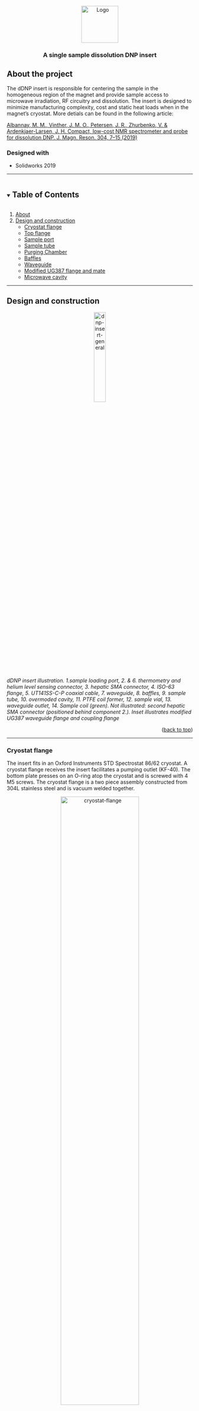 <div id="top"></div>
<!-- PROJECT LOGO -->
<br />
<div align="center">
  <a href="https://github.com/bannay/ddnp-insert">
    <img src="images/logo.png" alt="Logo" width="100" height="100">
  </a>
<br>


<h3 align="center">A single sample dissolution DNP insert</h3>
</div>

<!-- ABOUT THE PROJECT -->
## **About the project**
The dDNP insert is responsible for centering the sample in the homogeneous region of the magnet and provide sample access to microwave irradiation, RF circuitry and dissolution. The insert is designed to minimize manufacturing complexity, cost and static heat loads when in the magnet’s cryostat. More detials can be found in the following article:

[Albannay, M. M., Vinther, J. M. O., Petersen, J. R., Zhurbenko, V. & Ardenkjaer-Larsen, J. H. Compact, low-cost NMR spectrometer and probe for dissolution DNP. J. Magn. Reson. 304, 7–15 (2019)](https://www.sciencedirect.com/science/article/abs/pii/S1090780719300825)

### Designed with
* Solidworks 2019
***

<!-- TABLE OF CONTENTS -->
<details open="open">
  <summary><h2 style="display: inline-block">Table of Contents</h2></summary>
  <ol>
    <li>
      <a href="#about">About</a>
    </li>
    <li>
    <a href="#design-and-construction">Design and construction</a>
    <ul>
        <li><a href="#cryostat-flange">Cryostat flange</a></li>
        <li><a href="#top-flange">Top flange</a></li>
        <li><a href="#sample-port">Sample port</a></li>
        <li><a href="#sample-tube">Sample tube</a></li>
        <li><a href="#purging-chamber">Purging Chamber</a></li>
        <li><a href="#baffles">Baffles</a></li>
        <li><a href="#waveguide">Waveguide</a></li>
        <li><a href="#modified-ug387-flange-and-mate">Modified UG387 flange and mate</a></li>
        <li><a href="#microwave-cavity">Microwave cavity</a></li>
    </ul>
    </li>
  </ol>
</details>

***

## Design and construction

<p align="center">
  <img src="images/dnp-insert-general.png" alt="dnp-insert-general" width="25%"/>
</p>

*dDNP insert illustration. 1.sample loading port, 2. & 6. thermometry and helium level sensing connector, 3. hepatic SMA connector, 4. ISO-63 flange, 5. UT141SS-C-P coaxial cable, 7. waveguide, 8. baffles, 9. sample tube, 10. overmoded cavity, 11. PTFE coil former, 12. sample vial, 13. waveguide outlet, 14. Sample coil (green). Not illustrated: second hepatic SMA connector (positioned behind component 2.). Inset illustrates modified UG387 waveguide flange and coupling flange*

<p align="right">(<a href="#top">back to top</a>)</p>

***

### Cryostat flange

The insert fits in an Oxford Instruments STD Spectrostat 86/62 cryostat. A cryostat flange receives the insert facilitates a pumping outlet (KF-40). The bottom plate presses on an O-ring atop the cryostat and is screwed with 4 M5 screws. The cryostat flange is a two piece assembly constructed from 304L stainless steel and is vacuum welded together.

<p align="center">
  <img src="images/cryostat-flange.png" alt="cryostat-flange" width="65%"/>
</p>

<p align="right">(<a href="#top">back to top</a>)</p>

***

### Top flange
304L stainless-steel ISO-63 flange, mates with the top of the cryostat using a centering ring equipped with an O-ring and three/four claw clamps. The flange houses multiple connectors; two hermetic bulkhead female-to-female SMA connectors (SF2991-6002,SV microwaves, FL, USA) to access the RF circuitry and two hermetic low voltage connectors (Fischer, St-Prex, Switzerland OR LEMO, Écublens, Switzerland) for helium level sensing and thermometry. Varnished 32 AWG Phosphor bronze wires are used to connect the two low voltage connectors with the sensors placed on the insert cavity. The wire thickness and material offer low thermal conductivity and high electrical resistivity. Brazed on the ISO-63 is a modified UG387 flange with four additional threaded M2 holes and an O-ring to receive a waveguide at a later stage. O-rings are lightly coated with cryogenic grease (Apiezon N, M & I Materials Ltd, Manchester, UK) to improve their seal under vacuum.

<p align="center">
  <img src="images/iso-63.png" alt="top-flange" width="65%"/>
</p>

<p align="right">(<a href="#top">back to top</a>)</p>

***

### Sample port

The sample port was machined as whole from 304L stainless steel, slotted into the top flange (ISO-63) and vacuum-tight welded from top and below. A gate valve (01224-KA24VAT, VAT, Switzerland) and airlock adapted install above the KF16 flange.

<p align="center">
  <img src="images/sample-port.png" alt="sample-port" width="65%"/>
</p>

<p align="right">(<a href="#top">back to top</a>)</p>

***

### Sample tube

Sample tube: 304L stainless-steel tube (Wellington Tube Supplies Ltd, Hayes, UK)
(ID = 11.8±0.2 mm, OD = 12.7±0.2mm and h = 790±1 mm) is slotted through the top flange and into the sample port. A weld joint between the sample port and the sample tube wall secures the assembly. 


<p align="right">(<a href="#top">back to top</a>)</p>

***

### Purging chamber

The purging chamber receives a sample tethered via a fluid path/PEEK tube with a dynamic O-ring seal from the top and mates to a gate valve at the bottom (KF-16 flange). Prior to introducing the sample into the cryostat the atmosphere surrounding the vial is to be flushed with helium to mitigate blockage in the cryostat capillary. Not illustrate is the purging inlet, which is simply a threaded hole that matches the appropriate Legris/SMC gas quick connector.

<p align="center">
  <img src="images/purge-chamber.png" alt="purge-chamber" width="65%"/>
</p>


<p align="right">(<a href="#top">back to top</a>)</p>

***

### Baffles 

316L stainless steel sheets are cut to produce 4 semi-circle baffles (r =
57 mm and t = 1±0.2 mm) and welded to the sample tube. The baffles mitigate black-body radiation a towards the sample from the room temperature top flange and improve thermoacoustic stability. There are 3 semi-circle cuts in the baffles to accommodate the sample tube, waveguide and coaxial cable(s). The middle two baffles are spaced 22 mm apart, while 110 mm separate the top and bottom baffles. The top baffle is positioned 145 mm from the top flange

<p align="center">
  <img src="images/baffle.png" alt="baffle" width="65%"/>
</p>

<p align="right">(<a href="#top">back to top</a>)</p>

***

### Waveguide 

316L seamless stainless-steel tube (Wellington Tube Supplies Ltd, Hayes,
UK) (ID = 4.16±0.2 mm, OD = 4.80±0.2 mm and h = 780±1 mm) is welded to a modified UG387 flange hosting an O-ring.

<p align="right">(<a href="#top">back to top</a>)</p>

***

### Modified UG387 flange and mate

The purpose of the modified UG387 flange is to allow coupling between the waveguide and microwave source. The UG387 mate found on the ISO-63 flange is to designed to accommodate the waveguide into the insert while ensuring vacuum tight mechanical coupling. Both parts are machined from 304 L stainless steel.

<p align="center">
  <img src="images/ug387.png" alt="baffle" width="65%"/>
</p>

<p align="right">(<a href="#top">back to top</a>)</p>

***

### Microwave cavity
The cavity is a three-part assembly. The first part is a copper ring constituting
the cavity upper (ID = 27.5±0.2 mm, OD = 12.9±0.2 mm and h = 7±0.2 mm) is welded onto the sample tube. Second, the lower cavity is made from a cylindrical copper can (ID = 28.0±0.2 mm, and h = 30.0±0.2 mm) that tightly fits around the cavity upper and secures to it by two brass M1 screws. Two circular grooves milled in the cavity upper and lower (ID = 13.0±0.2 mm, OD = 15.0±0.2 mm and h = 1.0±0.2 mm) accommodate the coil and coil former. The third part is the cavity tail which is a copper cylinder (OD = 15.0±0.2 mm and h = 20-35 mm) with a threaded hole. The tail is screwed to the cavity lower using a brass M3 screw.

<p align="center">
  <img src="images/cavity.png" alt="cavity" width="65%"/>
</p>

<p align="right">(<a href="#top">back to top</a>)</p>

***

<!-- LICENSE -->
## License

Distributed under the MIT License. See `LICENSE.txt` for more information.

<!-- CONTACT -->
## Contact

Mohammed M. Albannay - [@Bannay](https://twitter.com/bannay) - bannay@gmail.com

Project Link: [https://github.com/bannay/rigid-surfacecoil](https://github.com/bannay/rigid-surfacecoil)

***

<!-- ACKNOWLEDGMENTS -->
## Acknowledgments

* [Readme template](https://github.com/othneildrew/Best-README-Template)

<p align="right">(<a href="#top">back to top</a>)</p>

***
